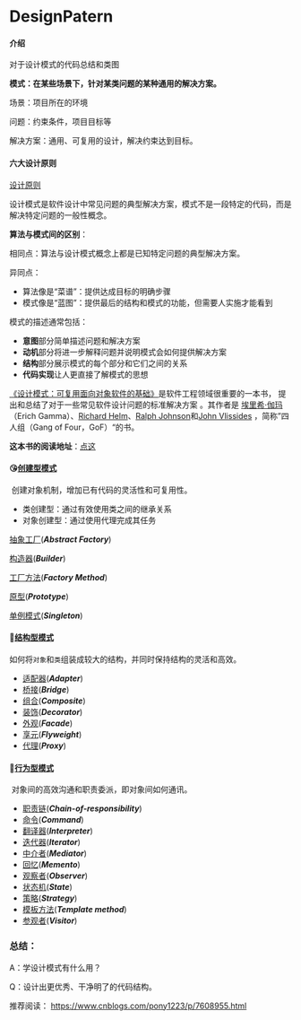 # DesignPatern

#### 介绍
对于设计模式的代码总结和类图

**模式：在某些场景下，针对某类问题的某种通用的解决方案。**

场景：项目所在的环境

问题：约束条件，项目目标等

解决方案：通用、可复用的设计，解决约束达到目标。





#### 六大设计原则
[设计原则](src/com/tf/six_principle/README.md)

设计模式是软件设计中常见问题的典型解决方案，模式不是一段特定的代码，而是解决特定问题的一般性概念。

**算法与模式间的区别**：

相同点：算法与设计模式概念上都是已知特定问题的典型解决方案。

异同点：
+ 算法像是“菜谱”：提供达成目标的明确步骤
+ 模式像是“蓝图”：提供最后的结构和模式的功能，但需要人实施才能看到

模式的描述通常包括：
+ **意图**部分简单描述问题和解决方案
+ **动机**部分将进一步解释问题并说明模式会如何提供解决方案
+ **结构**部分展示模式的每个部分和它们之间的关系
+ **代码实现**让人更直接了解模式的思想



[《设计模式：可复用面向对象软件的基础》]( https://zh.wikipedia.org/zh-hans/设计模式：可复用面向对象软件的基础 )是软件工程领域很重要的一本书， 提出和总结了对于一些常见软件设计问题的标准解决方案 。其作者是 [埃里希·伽玛](https://zh.wikipedia.org/wiki/埃里希·伽瑪)（Erich Gamma）、[Richard Helm](https://zh.wikipedia.org/w/index.php?title=Richard_Helm&action=edit&redlink=1)、[Ralph Johnson](https://zh.wikipedia.org/w/index.php?title=Ralph_Johnson&action=edit&redlink=1)和[John Vlissides](https://zh.wikipedia.org/w/index.php?title=John_Vlissides&action=edit&redlink=1) ，简称”四人组（Gang of Four，GoF）“的书。



**这本书的阅读地址**：[点这]( https://d1.amobbs.com/bbs_upload782111/files_35/ourdev_608272DMR8VS.pdf )



#### 😘[创建型模式](src\com\tf\create_pattern)

​	创建对象机制，增加已有代码的灵活性和可复用性。

+ 类创建型：通过有效使用类之间的继承关系
+ 对象创建型：通过使用代理完成其任务



[抽象工厂]()(***Abstract Factory***)

[构造器]()(***Builder***)

[工厂方法]()(***Factory Method***)

[原型]()(***Prototype***)

[单例模式]()(***Singleton***)





#### 🔗[结构型模式](src/com/tf/structure_pattern)

​	如何将`对象`和`类`组装成较大的结构，并同时保持结构的灵活和高效。



- [适配器]()(***Adapter***)
- [桥接]()(***Bridge***)
- [组合]()(***Composite***)
- [装饰]()(***Decorator***)
- [外观]()(***Facade***)
- [享元]()(***Flyweight***)
- [代理]()(***Proxy***)



#### 🏃[行为型模式](src/com/tf/behavior_pattern)

​	对象间的高效沟通和职责委派，即对象间如何通讯。

- [职责链](https://zh.wikipedia.org/w/index.php?title=职责链模式&action=edit&redlink=1)(***Chain-of-responsibility***)
- [命令](https://zh.wikipedia.org/wiki/命令模式)(***Command***)
- [翻译器](https://zh.wikipedia.org/w/index.php?title=翻译器模式&action=edit&redlink=1)(***Interpreter***)
- [迭代器](https://zh.wikipedia.org/wiki/迭代器模式)(***Iterator***)
- [中介者](https://zh.wikipedia.org/wiki/中介者模式)(***Mediator***)
- [回忆](https://zh.wikipedia.org/w/index.php?title=回忆模式&action=edit&redlink=1)(***Memento***)
- [观察者](https://zh.wikipedia.org/wiki/观察者模式)(***Observer***)
- [状态机](https://zh.wikipedia.org/w/index.php?title=状态机模式&action=edit&redlink=1)(***State***)
- [策略](https://zh.wikipedia.org/wiki/策略模式)(***Strategy***)
- [模板方法](https://zh.wikipedia.org/wiki/模板方法模式)(***Template method***)
- [参观者](https://zh.wikipedia.org/wiki/訪問者模式)(***Visitor***)



### 总结：

A：学设计模式有什么用？

Q：设计出更优秀、干净明了的代码结构。

推荐阅读： https://www.cnblogs.com/pony1223/p/7608955.html 



